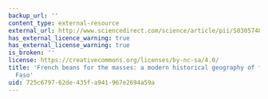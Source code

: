 ```yaml
---
backup_url: ''
content_type: external-resource
external_url: http://www.sciencedirect.com/science/article/pii/S0305748802904871
has_external_licence_warning: true
has_external_license_warning: true
is_broken: ''
license: https://creativecommons.org/licenses/by-nc-sa/4.0/
title: 'French beans for the masses: a modern historical geography of food in Burkina
  Faso'
uid: 725c6797-62de-435f-a941-967e2694a59a
---
```


